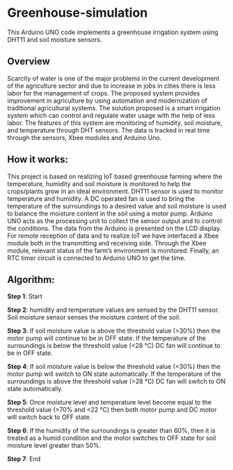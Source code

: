 # Greenhouse-simulation
This Arduino UNO code implements a greenhouse irrigation system using DHT11 and soil moisture sensors.

Overview
---
Scarcity of water is one of the major problems in the current development of the agriculture sector and due to increase in jobs in cities there is less labor for the management of crops. The proposed system provides improvement in agriculture by using automation and modernization of traditional agricultural systems. The solution proposed is a smart irrigation system which can control and regulate water usage with the help of less labor. The features of this system are monitoring of humidity, soil moisture, and temperature through DHT sensors. The data is tracked in real time through the sensors, Xbee modules and Arduino Uno.


How it works:
---
This project is based on realizing IoT based greenhouse farming where the temperature, humidity and soil moisture is monitored to help the crops/plants grow in an ideal environment. DHT11 sensor is used to monitor temperature and humidity. A DC operated fan is used to bring the temperature of the surroundings to a desired value and soil moisture is used to balance the moisture content in the soil using a motor pump. Arduino UNO acts as the processing unit to collect the sensor output and to control the conditions. The data from the Arduino is presented on the LCD display.  For remote reception of data and to realize IoT we have interfaced a Xbee module both in the transmitting and receiving side. Through the Xbee module, relevant status of the farm’s environment is monitored. Finally, an RTC timer circuit is connected to Arduino UNO to get the time.


Algorithm:
---
**Step 1**: Start

**Step 2**: humidity and temperature values are sensed by the DHT11 sensor. Soil moisture sensor senses the moisture content of
the soil.

**Step 3**: If soil moisture value is above the threshold value (>30%) then the motor pump will continue to be in OFF state. If the
temperature of the surroundings is below the threshold value (<28 °C) DC fan will continue to be in OFF state.

**Step 4**: If soil moisture value is below the threshold value (<30%) then the motor pump will switch to ON state automatically. If
the temperature of the surroundings is above the threshold value (>28 °C) DC fan will switch to ON state automatically.

**Step 5**: Once moisture level and temperature level become equal to the threshold value (>70% and <22 °C) then both motor
pump and DC motor will switch back to OFF state.

**Step 6**: If the humidity of the surroundings is greater than 60%, then it is treated as a humid condition and the motor switches to
OFF state for soil moisture level greater than 50%.

**Step 7**: End

